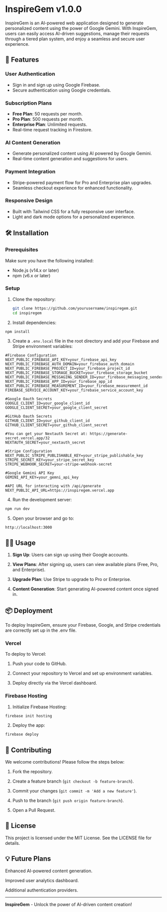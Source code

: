 # InspireGem v1.0.0

InspireGem is an AI-powered web application designed to generate personalized content using the power of Google Gemini. With InspireGem, users can easily access AI-driven suggestions, manage their requests through a tiered plan system, and enjoy a seamless and secure user experience.

## 🚀 Features

### User Authentication
- Sign in and sign up using Google Firebase.
- Secure authentication using Google credentials.

### Subscription Plans
- **Free Plan**: 50 requests per month.
- **Pro Plan**: 500 requests per month.
- **Enterprise Plan**: Unlimited requests.
- Real-time request tracking in Firestore.

### AI Content Generation
- Generate personalized content using AI powered by Google Gemini.
- Real-time content generation and suggestions for users.

### Payment Integration
- Stripe-powered payment flow for Pro and Enterprise plan upgrades.
- Seamless checkout experience for enhanced functionality.

### Responsive Design
- Built with Tailwind CSS for a fully responsive user interface.
- Light and dark mode options for a personalized experience.

## 🛠️ Installation

### Prerequisites
Make sure you have the following installed:
- Node.js (v14.x or later)
- npm (v6.x or later)

### Setup
1. Clone the repository:
   ```bash
   git clone https://github.com/yourusername/inspiregem.git
   cd inspiregem
   ```
2. Install dependencies:
```bash
npm install
```
3. Create a ```.env.local``` file in the root directory and add your Firebase and Stripe environment variables:
```.env.local
#Firebase Configuration
NEXT_PUBLIC_FIREBASE_API_KEY=your_firebase_api_key
NEXT_PUBLIC_FIREBASE_AUTH_DOMAIN=your_firebase_auth_domain
NEXT_PUBLIC_FIREBASE_PROJECT_ID=your_firebase_project_id
NEXT_PUBLIC_FIREBASE_STORAGE_BUCKET=your_firebase_storage_bucket
NEXT_PUBLIC_FIREBASE_MESSAGING_SENDER_ID=your_firebase_messaging_sender_id
NEXT_PUBLIC_FIREBASE_APP_ID=your_firebase_app_id
NEXT_PUBLIC_FIREBASE_MEASUREMENT_ID=your_firebase_measurement_id
FIREBASE_SERVICE_ACCOUNT_KEY=your_firebase_service_account_key

#Google Oauth Secrets
GOOGLE_CLIENT_ID=your_google_client_id
GOOGLE_CLIENT_SECRET=your_google_client_secret

#GitHub Oauth Secrets
GITHUB_CLIENT_ID=your_github_client_id
GITHUB_CLIENT_SECRET=your_github_client_secret

#You can get your Nextauth Secret at: https://generate-secret.vercel.app/32
NEXTAUTH_SECRET=your_nextauth_secret

#Stripe Configuration
NEXT_PUBLIC_STRIPE_PUBLISHABLE_KEY=your_stripe_publishable_key
STRIPE_SECRET_KEY=your_stripe_secret_key
STRIPE_WEBHOOK_SECRET=your-stripe-webhook-secret

#Google Gemini API Key
GEMINI_API_KEY=your_gemni_api_key

#API URL for interacting with /api/generate
NEXT_PUBLIC_API_URL=https://inspiregem.vercel.app
```
4. Run the development server:
```bash
npm run dev
```
5. Open your browser and go to:
```
http://localhost:3000
```

## 🧑‍💻 Usage

1. **Sign Up**: Users can sign up using their Google accounts.


2. **View Plans**: After signing up, users can view available plans (Free, Pro, and Enterprise).


3. **Upgrade Plan**: Use Stripe to upgrade to Pro or Enterprise.


4. **Content Generation**: Start generating AI-powered content once signed in.

## 📦 Deployment

To deploy InspireGem, ensure your Firebase, Google, and Stripe credentials are correctly set up in the .env file.

### Vercel

To deploy to Vercel:

1. Push your code to GitHub.


2. Connect your repository to Vercel and set up environment variables.


3. Deploy directly via the Vercel dashboard.



### Firebase Hosting

1. Initialize Firebase Hosting:
```bash
firebase init hosting
```

2. Deploy the app:
```bash
firebase deploy
```


## 🤝 Contributing

We welcome contributions! Please follow the steps below:

1. Fork the repository.


2. Create a feature branch (```git checkout -b feature-branch```).


3. Commit your changes (```git commit -m 'Add a new feature'```).


4. Push to the branch (```git push origin feature-branch```).


5. Open a Pull Request.



## 📝 License

This project is licensed under the MIT License. See the LICENSE file for details.

## 💡 Future Plans

Enhanced AI-powered content generation.

Improved user analytics dashboard.

Additional authentication providers.



---

**InspireGem** - Unlock the power of AI-driven content creation!
